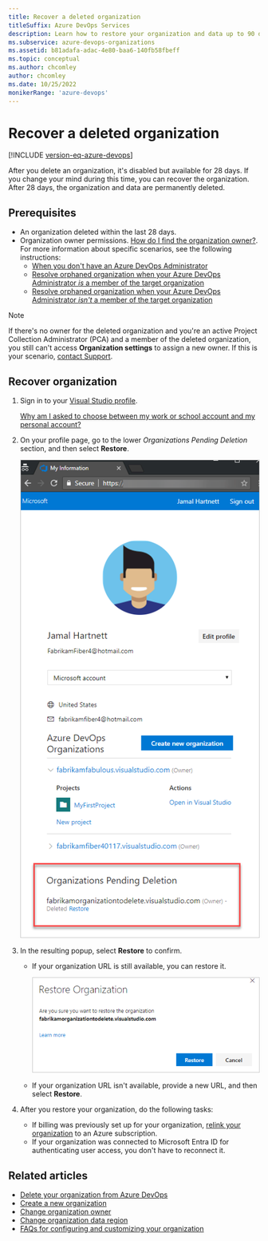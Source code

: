 ```yaml
---
title: Recover a deleted organization
titleSuffix: Azure DevOps Services
description: Learn how to restore your organization and data up to 90 days after being deleted, done with organization owner permissions.
ms.subservice: azure-devops-organizations
ms.assetid: b81adafa-adac-4e80-baa6-140fb58fbeff
ms.topic: conceptual
ms.author: chcomley
author: chcomley
ms.date: 10/25/2022
monikerRange: 'azure-devops'
---
```


# Recover a deleted organization

[!INCLUDE [version-eq-azure-devops](../../includes/version-eq-azure-devops.md)]

After you delete an organization, it's disabled but available for 28 days. If you change your mind during this time, you can recover the organization. After 28 days, the organization and data are permanently deleted.

## Prerequisites

* An organization deleted within the last 28 days.
* Organization owner permissions. [How do I find the organization owner?](../security/look-up-organization-owner.md). For more information about specific scenarios, see the following instructions:
  * [When you don't have an Azure DevOps Administrator](resolve-orphaned-organization.md#when-you-dont-have-an-azure-devops-administrator)
  * [Resolve orphaned organization when your Azure DevOps Administrator *is* a member of the target organization](resolve-orphaned-organization.md#when-your-azure-devops-administrator-is-a-member-of-the-target-organization)
  * [Resolve orphaned organization when your Azure DevOps Administrator *isn't* a member of the target organization](resolve-orphaned-organization.md#when-your-azure-devops-administrator-isnt-a-member-of-the-target-organization)

> [!NOTE]
>  If there's no owner for the deleted organization and you're an active Project Collection Administrator (PCA) and a member of the deleted organization, you still can't access **Organization settings** to assign a new owner. If this is your scenario, [contact Support](https://developercommunity.visualstudio.com/AzureDevOps).

## Recover organization

1. Sign in to your [Visual Studio profile](https://app.vsaex.visualstudio.com/profile/view).

   [Why am I asked to choose between my work or school account and my personal account?](faq-user-and-permissions-management.yml#ChooseOrgAcctMSAcct)

2. On your profile page, go to the lower *Organizations Pending Deletion* section, and then select **Restore**.

   ![Screenshot showing organizations pending deletion with highlighted Restore button.](media/shared/visual-studio-profile-page.png)

3. In the resulting popup, select **Restore** to confirm.

   * If your organization URL is still available, you can restore it.

      ![Screenshot showing highlighted Restore button.](media/recover-your-organization/confirm-restore-organization.png)

   * If your organization URL isn't available, provide a new URL, and then select **Restore**.

4. After you restore your organization, do the following tasks:

   * If billing was previously set up for your organization, [relink your organization](../billing/set-up-billing-for-your-organization-vs.md) to an Azure subscription.
   * If your organization was connected to Microsoft Entra ID for authenticating user access, you don't have to reconnect it.

## Related articles

* [Delete your organization from Azure DevOps](delete-your-organization.md)
* [Create a new organization](create-organization.md)
* [Change organization owner](change-organization-ownership.md)
* [Change organization data region](change-organization-location.md)
* [FAQs for configuring and customizing your organization](faq-configure-customize-organization.yml)
